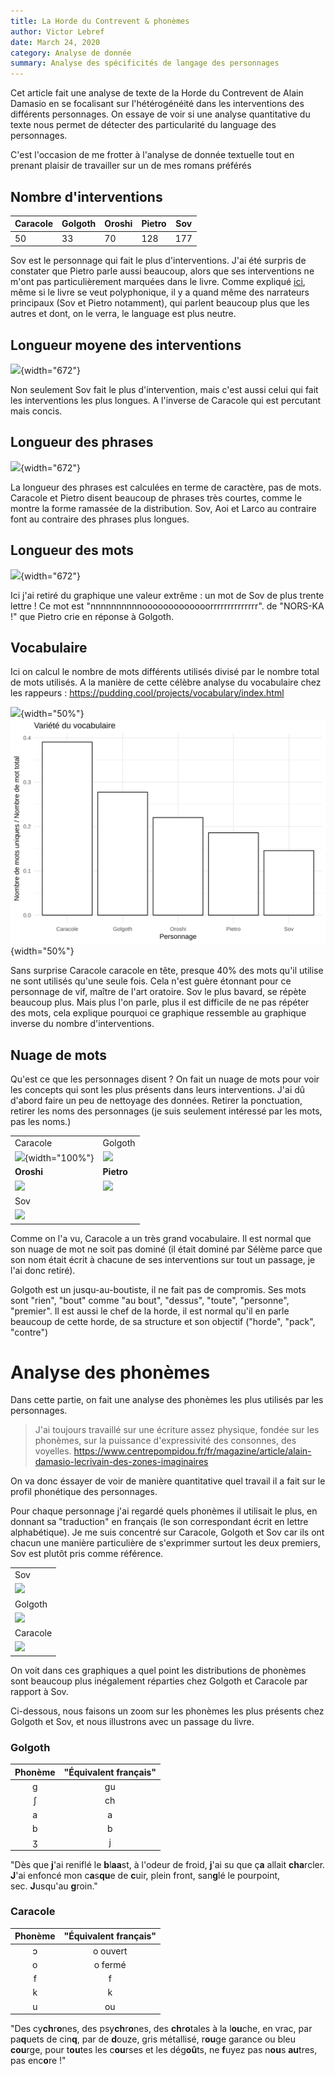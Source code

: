 ```yaml
---
title: La Horde du Contrevent & phonèmes
author: Victor Lebref
date: March 24, 2020
category: Analyse de donnée
summary: Analyse des spécificités de langage des personnages
---
```


Cet article fait une analyse de texte de la Horde du Contrevent de Alain Damasio en se focalisant sur l'hétérogénéité dans les interventions des différents personnages. On essaye de voir si une analyse quantitative du texte nous permet de détecter des particularité du language des personnages.

C'est l'occasion de me frotter à l'analyse de donnée textuelle tout en prenant plaisir de travailler sur un de mes romans préférés

## Nombre d'interventions


|Caracole |Golgoth  |Oroshi |Pietro  | Sov |
|---------|---------|--------|--------|--------|
|      50 |     33  |    70  |    128 |     177|

Sov est le personnage qui fait le plus d'interventions. J'ai été surpris de constater que Pietro parle aussi beaucoup, alors que ses interventions ne m'ont pas particulièrement marquées dans le livre. 
Comme expliqué [ici](https://blogs.mediapart.fr/raphadasilva/blog/181117/la-horde-du-contrevent-un-aller-retour-eprouvant), même si le livre se veut polyphonique, il y a quand même des narrateurs principaux (Sov et Pietro notamment), qui parlent beaucoup plus que les autres et dont, on le verra, le language est plus neutre.


## Longueur moyene des interventions

![]({attach}media/928b675bccb7980b6c6a3d6c727f8e8e014a9330.svgz){width="672"}

Non seulement Sov fait le plus d'intervention, mais c'est aussi celui qui fait les interventions les plus longues. A l'inverse de Caracole qui est percutant mais concis.


## Longueur des phrases

![]({attach}media/4e6e211aa491174f53336f63878282901ef879da.svgz){width="672"}

La longueur des phrases est calculées en terme de caractère, pas de mots. Caracole et Pietro disent beaucoup de phrases très courtes, comme le montre la forme ramassée de la distribution. Sov, Aoi et Larco au contraire font au contraire des phrases plus longues.


## Longueur des mots

![]({attach}media/792501f505c2ab8a624ac728dd5c1d01aea90d2e.svgz){width="672"}

Ici j'ai retiré du graphique une valeur extrême : un mot de Sov de plus trente lettre ! Ce mot est "nnnnnnnnnnooooooooooooorrrrrrrrrrrrrr". de "NORS-KA !" que Pietro crie en réponse à Golgoth.


## Vocabulaire

Ici on calcul le nombre de mots différents utilisés divisé par le nombre total de mots utilisés. A la manière de cette célèbre analyse du vocabulaire chez les rappeurs : <https://pudding.cool/projects/vocabulary/index.html>

![]({attach}media/455096fda0928da9b3bb44e130e864b1574c431a.svgz){width="50%"}![](media/a1076810a02c85c8ad6d07165222cc2a8050ec02.svgz){width="50%"}

Sans surprise Caracole caracole en tête, presque 40% des mots qu'il utilise ne sont utilisés qu'une seule fois. Cela n'est guère étonnant pour ce personnage de vif, maître de l'art oratoire. Sov le plus bavard, se répète beaucoup plus. Mais plus l'on parle, plus il est difficile de ne pas répéter des mots, cela explique pourquoi ce graphique ressemble au graphique inverse du nombre d'interventions.


## Nuage de mots

Qu'est ce que les personnages disent ? On fait un nuage de mots pour voir les concepts qui sont les plus présents dans leurs interventions. 
J'ai dû d'abord faire un peu de nettoyage des données. Retirer la ponctuation, retirer les noms des personnages (je suis seulement intéressé par les mots, pas les noms.)

|||
|---|---|
|Caracole|Golgoth|
|![]({attach}media/75a651f4503e1b93c4e750e2e7239d31ca06732f.png){width="100%"}|![]({attach}media/66a73f5731a98695f9c8f893f8714b67b30b2ec1.png)|
|**Oroshi**|**Pietro**|
|![]({attach}media/7eb158aad950bd19eb8618d5b59399964f3337b4.png)|![]({attach}media/b71fd331c415ff29aacecf53f033befb8bfc60ae.png)|
|Sov||
|![]({attach}media/947ce0e3d893fa01713785ae082b9d9f54f504b6.png)|



Comme on l'a vu, Caracole a un très grand vocabulaire. Il est normal que son nuage de mot ne soit pas dominé (il était dominé par Sélème parce que son nom était écrit à chacune de ses interventions sur tout un passage, je l'ai donc
retiré). 

Golgoth est un jusqu-au-boutiste, il ne fait pas de compromis. Ses mots sont "rien", "bout" comme "au bout", "dessus", "toute", "personne", "premier". Il est aussi le chef de la horde, il est normal qu'il en parle beaucoup de cette horde, de sa structure et son objectif ("horde", "pack", "contre")

# Analyse des phonèmes

Dans cette partie, on fait une analyse des phonèmes les plus utilisés par les personnages.

> J'ai toujours travaillé sur une écriture assez physique, fondée sur les phonèmes, sur la puissance d'expressivité des consonnes, des voyelles.
<https://www.centrepompidou.fr/fr/magazine/article/alain-damasio-lecrivain-des-zones-imaginaires>

On va donc éssayer de voir de manière quantitative quel travail il a fait sur le profil phonétique des personnages.

Pour chaque personnage j'ai regardé quels phonèmes il utilisait le plus, en donnant sa "traduction" en français (le son correspondant écrit en lettre alphabétique). Je me suis concentré sur Caracole, Golgoth et Sov car ils ont chacun une manière particulière de s'exprimmer surtout les deux premiers, Sov est plutôt pris comme référence.

||
|---|
|Sov|
|![]({attach}media/92dac954ad0fb8e2d3889cb0f59ef1e59aa399a2.svgz)|
|Golgoth|
|![]({attach}media/19876c5db2b4b498a75fe27727259415ea34cfe7.svgz)|
|Caracole|
|![]({attach}media/cc927cfcb5bdab77b0cd4c5fe93bc4bf73e027d7.svgz)|


On voit dans ces graphiques a quel point les distributions de phonèmes sont beaucoup plus inégalement réparties chez Golgoth et Caracole par rapport à Sov. 

Ci-dessous, nous faisons un zoom sur les phonèmes les plus présents chez Golgoth et Sov, et nous illustrons avec un passage du livre. 

### Golgoth

|Phonème  |"Équivalent français"  |
|:-------:|:---------------------:|
|ɡ        |gu                     |
|ʃ        |ch                     |    
|a        |a                      |
|b        |b                      |
|ʒ        |j                      |

"Dès que **j**'ai reniflé le **b**l**aa**st, à l'odeur de froid, **j**'ai su que ç**a** allait **cha**rcler. **J**'ai enfoncé mon c**a**s**qu**e de **c**uir, plein front, san**g**lé le pourpoint, sec. **J**usqu'au **g**roin."


### Caracole


|Phonème  |"Équivalent français"  |
|:-------:|:---------------------:|
|ɔ        |o ouvert               |
|o        |o fermé                |
|f        |f                      |
|k        |k                      |
|u        |ou                     |

"Des cy**ch**r**o**nes, des psy**ch**r**o**nes, des **ch**r**o**tales à la l**ou**che, en vrac, par pa**q**uets de cin**q**, par de **d**ouze, gris métallisé, r**ou**ge garance ou bleu **cou**rge, pour t**ou**tes les c**ou**rses et les dég**oû**ts, ne **f**uyez pas n**ou**s **au**tres, pas enc**o**re !"
